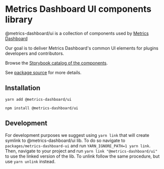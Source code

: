 # Metrics Dashboard UI components library

@metrics-dashboard/ui is a collection of components used by [Metrics Dashboard](https://github.com/metrics-dashboard/metrics-dashboard)

Our goal is to deliver Metrics Dashboard's common UI elements for plugins developers and contributors.

Browse the [Storybook catalog of the components](http://developers.metrics-dashboard.com/).

See [package source](https://github.com/metrics-dashboard/metrics-dashboard/tree/main/packages/metrics-dashboard-ui) for more details.

## Installation

`yarn add @metrics-dashboard/ui`

`npm install @metrics-dashboard/ui`

## Development

For development purposes we suggest using `yarn link` that will create symlink to @metrics-dashboard/ui lib. To do so navigate to `packages/metrics-dashboard-ui` and run `YARN_IGNORE_PATH=1 yarn link`. Then, navigate to your project and run `yarn link "@metrics-dashboard/ui"` to use the linked version of the lib. To unlink follow the same procedure, but use `yarn unlink` instead.

